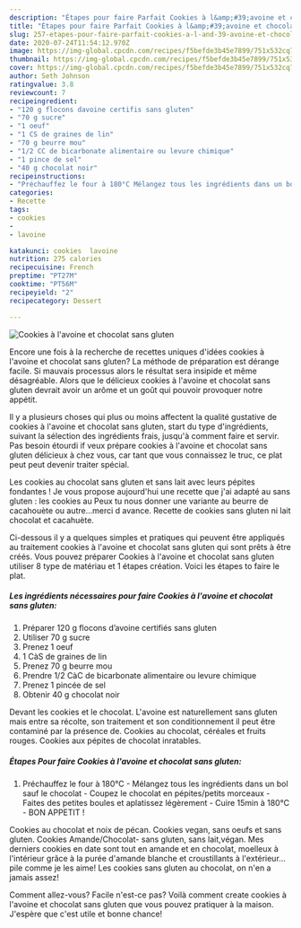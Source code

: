 ```yaml
---
description: "Étapes pour faire Parfait Cookies à l&amp;#39;avoine et chocolat sans gluten"
title: "Étapes pour faire Parfait Cookies à l&amp;#39;avoine et chocolat sans gluten"
slug: 257-etapes-pour-faire-parfait-cookies-a-l-and-39-avoine-et-chocolat-sans-gluten
date: 2020-07-24T11:54:12.970Z
image: https://img-global.cpcdn.com/recipes/f5befde3b45e7899/751x532cq70/cookies-a-lavoine-et-chocolat-sans-gluten-photo-principale-de-la-recette.jpg
thumbnail: https://img-global.cpcdn.com/recipes/f5befde3b45e7899/751x532cq70/cookies-a-lavoine-et-chocolat-sans-gluten-photo-principale-de-la-recette.jpg
cover: https://img-global.cpcdn.com/recipes/f5befde3b45e7899/751x532cq70/cookies-a-lavoine-et-chocolat-sans-gluten-photo-principale-de-la-recette.jpg
author: Seth Johnson
ratingvalue: 3.8
reviewcount: 7
recipeingredient:
- "120 g flocons davoine certifis sans gluten"
- "70 g sucre"
- "1 oeuf"
- "1 CS de graines de lin"
- "70 g beurre mou"
- "1/2 CC de bicarbonate alimentaire ou levure chimique"
- "1 pince de sel"
- "40 g chocolat noir"
recipeinstructions:
- "Préchauffez le four à 180°C Mélangez tous les ingrédients dans un bol sauf le chocolat Coupez le chocolat en pépites/petits morceaux Faites des petites boules et aplatissez légèrement Cuire 15min à 180°C BON APPETIT !"
categories:
- Recette
tags:
- cookies
- 
- lavoine

katakunci: cookies  lavoine 
nutrition: 275 calories
recipecuisine: French
preptime: "PT27M"
cooktime: "PT56M"
recipeyield: "2"
recipecategory: Dessert

---
```



![Cookies à l&#39;avoine et chocolat sans gluten](https://img-global.cpcdn.com/recipes/f5befde3b45e7899/751x532cq70/cookies-a-lavoine-et-chocolat-sans-gluten-photo-principale-de-la-recette.jpg)

Encore une fois à la recherche de recettes uniques d'idées cookies à l&#39;avoine et chocolat sans gluten? La méthode de préparation est dérange facile. Si mauvais processus alors le résultat sera insipide et même désagréable. Alors que le délicieux cookies à l&#39;avoine et chocolat sans gluten devrait avoir un arôme et un goût qui pouvoir provoquer notre appétit.

Il y a plusieurs choses qui plus ou moins affectent la qualité gustative de cookies à l&#39;avoine et chocolat sans gluten, start du type d'ingrédients, suivant la sélection des ingrédients frais, jusqu'à comment faire et servir. Pas besoin étourdi if veux prépare cookies à l&#39;avoine et chocolat sans gluten délicieux à chez vous, car tant que vous connaissez le truc, ce plat peut peut devenir traiter spécial.

Les cookies au chocolat sans gluten et sans lait avec leurs pépites fondantes ! Je vous propose aujourd&#39;hui une recette que j&#39;ai adapté au sans gluten : les cookies au Peux tu nous donner une variante au beurre de cacahouète ou autre…merci d avance. Recette de cookies sans gluten ni lait chocolat et cacahuète.


Ci-dessous il y a quelques simples et pratiques qui peuvent être appliqués au traitement cookies à l&#39;avoine et chocolat sans gluten qui sont prêts à être créés. Vous pouvez préparer Cookies à l&#39;avoine et chocolat sans gluten utiliser 8 type de matériau et 1 étapes création. Voici les étapes to faire le plat.

<!--inarticleads1-->

##### Les ingrédients nécessaires pour faire Cookies à l&#39;avoine et chocolat sans gluten:

1. Préparer 120 g flocons d’avoine certifiés sans gluten
1. Utiliser 70 g sucre
1. Prenez 1 oeuf
1.  1 CàS de graines de lin
1. Prenez 70 g beurre mou
1. Prendre 1/2 CàC de bicarbonate alimentaire ou levure chimique
1. Prenez 1 pincée de sel
1. Obtenir 40 g chocolat noir


Devant les cookies et le chocolat. L&#39;avoine est naturellement sans gluten mais entre sa récolte, son traitement et son conditionnement il peut être contaminé par la présence de. Cookies au chocolat, céréales et fruits rouges. Cookies aux pépites de chocolat inratables. 

<!--inarticleads2-->

##### Étapes Pour faire Cookies à l&#39;avoine et chocolat sans gluten:

1. Préchauffez le four à 180°C - Mélangez tous les ingrédients dans un bol sauf le chocolat - Coupez le chocolat en pépites/petits morceaux - Faites des petites boules et aplatissez légèrement - Cuire 15min à 180°C - BON APPETIT !


Cookies au chocolat et noix de pécan. Cookies vegan, sans oeufs et sans gluten. Cookies Amande/Chocolat- sans gluten, sans lait,végan. Mes derniers cookies en date sont tout en amande et en chocolat, moelleux à l&#39;intérieur grâce à la purée d&#39;amande blanche et croustillants à l&#39;extérieur…pile comme je les aime! Les cookies sans gluten au chocolat, on n&#39;en a jamais assez! 


Comment allez-vous? Facile n'est-ce pas? Voilà comment create cookies à l&#39;avoine et chocolat sans gluten que vous pouvez pratiquer à la maison. J'espère que c'est utile et bonne chance!
